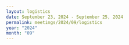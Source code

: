 ```yaml
---
layout: logistics
date: September 23, 2024 - September 25, 2024
permalink: meetings/2024/09/logistics
year: "2024"
month: "09"
---
```


